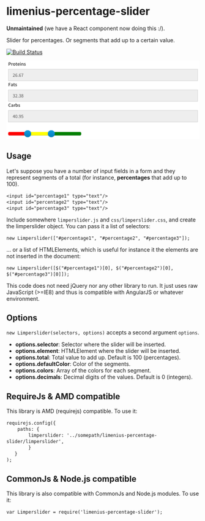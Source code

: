 # limenius-percentage-slider

**Unmaintained** (we have a React component now doing this :/).

Slider for percentages. Or segments that add up to a certain value.

[![Build Status](https://travis-ci.org/Limenius/limenius-percentage-slider.svg?branch=master)](https://travis-ci.org/Limenius/limenius-percentage-slider)

![Screenshot](https://raw.githubusercontent.com/Limenius/limenius-percentage-slider/master/doc/example.png)

## Usage

Let's suppose you have a number of input fields in a form and they represent segments of a total (for instance, **percentages** that add up to 100).

    <input id="percentage1" type="text"/>
    <input id="percentage2" type="text"/>
    <input id="percentage3" type="text"/>

Include somewhere `limperslider.js` and `css/limperslider.css`, and create the limperslider object. You can pass it a list of selectors:

    new Limperslider(["#percentage1", "#percentage2", "#percentage3"]);

... or a list of HTMLElements, which is useful for instance it the elements are not inserted in the document:

    new Limperslider([$("#percentage1")[0], $("#percentage2")[0], $("#percentage3")[0]]);

This code does not need jQuery nor any other library to run. It just uses raw JavaScript (>=IE8) and thus is compatible with AngularJS or whatever environment.

## Options

`new Limperslider(selectors, options)` accepts a second argument `options`.

* **options.selector**: Selector where the slider will be inserted.
* **options.element**: HTMLElement where the slider will be inserted.
* **options.total**: Total value to add up. Default is 100 (percentages).
* **options.defaultColor**: Color of the segments.
* **options.colors**: Array of the colors for each segment.
* **options.decimals**: Decimal digits of the values. Default is 0 (integers).

## RequireJs & AMD compatible

This library is AMD (requirejs) compatible. To use it:

    requirejs.config({
        paths: {
            limperslider: '../somepath/limenius-percentage-slider/limperslider',
            }
       }
    );

## CommonJs & Node.js compatible

This library is also compatible with CommonJs and Node.js modules. To use it:

    var Limperslider = require('limenius-percentage-slider');
